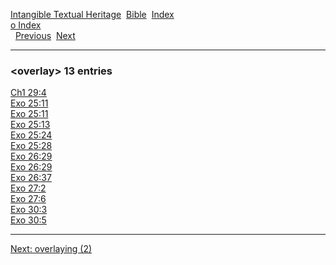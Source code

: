 [Intangible Textual Heritage](../../index)  [Bible](../index) 
[Index](index)   
[o Index](_o_)  
  [Previous](c08143)  [Next](c08145) 

------------------------------------------------------------------------

### &lt;overlay&gt; 13 entries

[Ch1 29:4](../kjv/ch1029.htm#004)  
[Exo 25:11](../kjv/exo025.htm#011)  
[Exo 25:11](../kjv/exo025.htm#011)  
[Exo 25:13](../kjv/exo025.htm#013)  
[Exo 25:24](../kjv/exo025.htm#024)  
[Exo 25:28](../kjv/exo025.htm#028)  
[Exo 26:29](../kjv/exo026.htm#029)  
[Exo 26:29](../kjv/exo026.htm#029)  
[Exo 26:37](../kjv/exo026.htm#037)  
[Exo 27:2](../kjv/exo027.htm#002)  
[Exo 27:6](../kjv/exo027.htm#006)  
[Exo 30:3](../kjv/exo030.htm#003)  
[Exo 30:5](../kjv/exo030.htm#005)  

------------------------------------------------------------------------

[Next: overlaying (2)](c08145)
